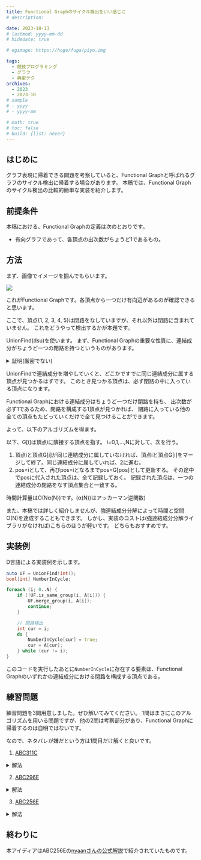 ```yaml
---
title: Functional Graphのサイクル検出をいい感じに
# description: 

date: 2023-10-13
# lastmod: yyyy-mm-dd
# hidedate: true

# ogimage: https://hoge/fuga/piyo.img

tags:
  - 競技プログラミング
  - グラフ
  - 典型テク
archives:
  - 2023
  - 2023-10
# sample
# - yyyy
# - yyyy-mm

# math: true
# toc: false
# build: {list: never}
---
```


## はじめに
グラフ表現に帰着できる問題を考察していると、Functional Graphと呼ばれるグラフのサイクル検出に帰着する場合があります。
本稿では、Functional Graphのサイクル検出の比較的簡単な実装を紹介します。

## 前提条件
本稿における、Functional Graphの定義は次のとおりです。
- 有向グラフであって、各頂点の出次数がちょうど1であるもの。

## 方法
まず、画像でイメージを掴んでもらいます。

![](https://res.cloudinary.com/dqoqdn2sk/image/upload/v1697171658/pictures/functional-graph/graph_wq6ymb.png)

これがFunctional Graphです。各頂点から一つだけ有向辺があるのが確認できると思います。

ここで、頂点{1, 2, 3, 4, 5}は閉路をなしていますが、それ以外は閉路に含まれていません。
これをどうやって検出するかが本題です。

UnionFind(dsu)を使います。
まず、Functional Graphの重要な性質に、連結成分がちょうど一つの閉路を持つというものがあります。

<details>
<summary>証明(厳密でない)</summary>

1. 連結成分が少なくとも一つの閉路を持つこと

頂点1つから考えて、まだ連結成分でない頂点へ有向辺を張ると、必ず連結成分のサイズが1増えます。
つまり、サイズkの連結成分を成す最小の有向辺はk-1本です。

一方、Functional Graphにおけるサイズkの連結成分は必ずk本の有向辺を持ちます。

これは、少なくとも1本はすでに連結である頂点へと有向辺を張っていることになり、閉路を含みます。

2. 高々1つの閉路を持つこと

あるFunctional Graphの連結成分が2つの閉路を持つと仮定します。

- 閉路が頂点を共有するとき

少なくとも2つの頂点が出次数2になり、違反します。

- 閉路が頂点を共有しないとき

閉路同士を結ぶ辺が必要ですが、このときに少なくとも1つの頂点が出次数2になり、違反します。

3以上も同様に証明できます(ほんとか？)。よって、閉路は高々1つです。


証明終わり。
</details>

UnionFindで連結成分を増やしていくと、どこかですでに同じ連結成分に属する頂点が見つかるはずです。
このとき見つかる頂点は、必ず閉路の中に入っている頂点になります。

Functional Graphにおける連結成分はちょうど一つだけ閉路を持ち、
出次数が必ず1であるため、閉路を構成する1頂点が見つかれば、
閉路に入っている他の全ての頂点もたどっていくだけで全て見つけることができます。

よって、以下のアルゴリズムを得ます。

以下、G[i]は頂点iに隣接する頂点を指す。
i=0,1,...,Nに対して、次を行う。
1. 頂点iと頂点G[i]が同じ連結成分に属していなければ、頂点iと頂点G[i]をマージして終了。同じ連結成分に属していれば、2に進む。
2. pos=iとして、再びpos=iとなるまでpos=G[pos]として更新する。
その途中でposに代入された頂点は、全て記録しておく。
記録された頂点は、一つの連結成分の閉路をなす頂点集合と一致する。

時間計算量はO(Nα(N))です。(α(N))はアッカーマン逆関数)

また、本稿では詳しく紹介しませんが、強連結成分分解によって時間と空間O(N)を達成することもできます。
しかし、実装のコストは(強連結成分分解ライブラリがなければ)こちらのほうが軽いです。
どちらもおすすめです。

## 実装例
D言語による実装例を示します。
```D
auto UF = UnionFind!int();
bool[int] NumberInCycle;

foreach (i; 0..N) {
    if (!UF.is_same_group(i, A[i])) {
        UF.merge_group(i, A[i]);
        continue;
    }

    // 閉路検出
    int cur = i;
    do {
        NumberInCycle[cur] = true;
        cur = A[cur];
    } while (cur != i);
}
```
このコードを実行したあとに`NumberInCycle`に存在する要素は、Functional Graphのいずれかの連結成分における閉路を構成する頂点である。

## 練習問題
練習問題を3問用意しました。ぜひ解いてみてください。
1問はまさにこのアルゴリズムを用いる問題ですが、他の2問は考察部分があり、Functional Graphに帰着するのは自明ではないです。

なので、ネタバレが嫌だという方は1問目だけ解くと良いです。

1. [ABC311C](https://atcoder.jp/contests/abc311/tasks/abc311_c)
<details>
<summary>解法</summary>
状況設定はほとんど同じです。
紹介したアルゴリズムを用いるだけで解くことができます。

なお、この問題に関しては列を求める必要があるため、強連結成分分解よりもUnionFindの方が直接的に求められます。
</details>

2. [ABC296E](https://atcoder.jp/contests/abc296/tasks/abc296_e)
<details>
<summary>解法</summary>
このゲームにおけるK_i回の操作は、Functional Graphにおける辺を移動していくことだとみなせます。

そこで、もしこのグラフのある閉路に頂点iが含まれる場合、ゲームiにおいて任意のK_iに対して勝てる初期配置が存在します。

逆に、そうでないとき、十分に大きなK_iを指定するだけで必ず青木くんが勝てます。(例えば、K_i=10^9を考えてみてください。)

すなわち、この問題はFunctional Graphの閉路に含まれる頂点の種類数を数える問題に帰着します。
</details>

3. [ABC256E](https://atcoder.jp/contests/abc256/tasks/abc256_e)
<details>
<summary>解法</summary>
人iから人X_iに有向辺を張ったグラフを考えます。すると、これはFunctional Graphになります。

うまく順列を選ぶことで、必ず一つの連結成分あたり一人以外の不満度を0にすることができます。
連結成分は閉路をなしますから、全員を不満度0にはできません。

そこで、連結成分の誰を不満にするかを選ぶ問題に帰着します。
これは明らかに最小の不満度を取る貪欲法が有効です。

よって、Functional Graphの閉路に含まれる頂点を列挙する問題に帰着されました。
</details>

## 終わりに
本アイディアはABC256Eの[nyaanさんの公式解説](https://atcoder.jp/contests/abc256/editorial/4135)で紹介されていたものです。
